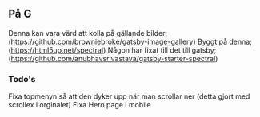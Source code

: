 ## På G

Denna kan vara värd att kolla på gällande bilder; (https://github.com/browniebroke/gatsby-image-gallery)
Byggt på denna; (https://html5up.net/spectral)
Någon har fixat till det till gatsby; (https://github.com/anubhavsrivastava/gatsby-starter-spectral)

### Todo's

Fixa topmenyn så att den dyker upp när man scrollar ner (detta gjort med scrollex i orginalet)
Fixa Hero page i mobile
